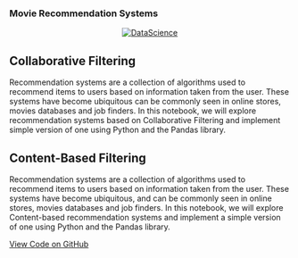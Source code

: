 <h3>Movie Recommendation Systems</h3>
<p align="center">
  <a href="https://geniuslifedesign.github.io/Projects.github.io/Movie_Recommendation_Systems">
    <img alt="DataScience" title="DataScience" src="https://geniuslifedesign.github.io/Projects.github.io/assets/img/movie-recommendation.png">
  </a>
</p>

<h2>Collaborative Filtering</h2>
Recommendation systems are a collection of algorithms used to recommend items to users based on information taken from the user. These systems have become ubiquitous can be commonly seen in online stores, movies databases and job finders. In this notebook, we will explore recommendation systems based on Collaborative Filtering and implement simple version of one using Python and the Pandas library.

<h2>Content-Based Filtering</h2>
Recommendation systems are a collection of algorithms used to recommend items to users based on information taken from the user. These systems have become ubiquitous, and can be commonly seen in online stores, movies databases and job finders. In this notebook, we will explore Content-based recommendation systems and implement a simple version of one using Python and the Pandas library.

  
[View Code on GitHub](https://github.com/geniuslifedesign/Projects.github.io/tree/master/Movie_Recommendation_Systems)
 
